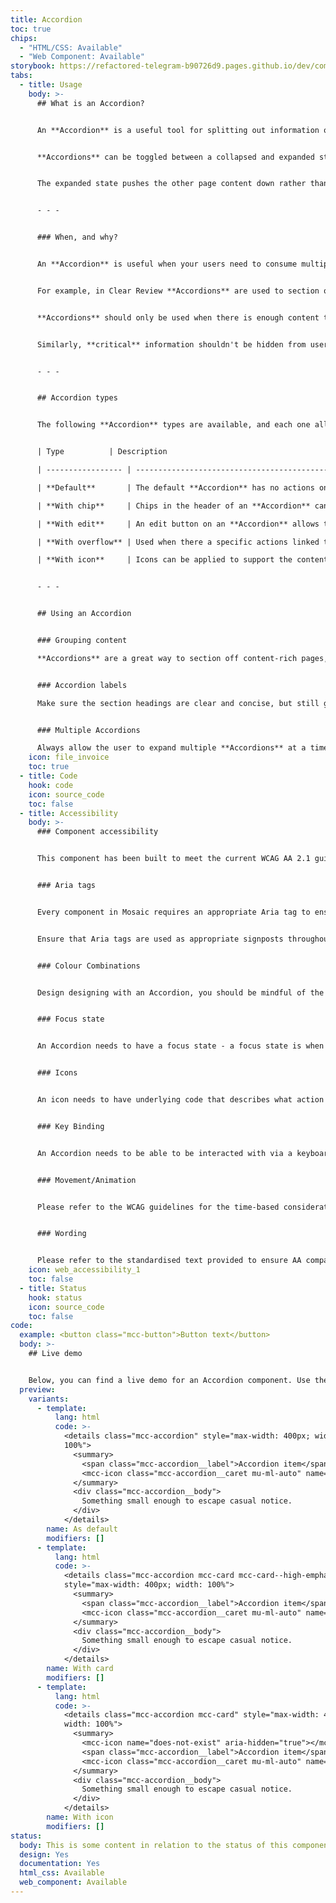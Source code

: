 ```yaml
---
title: Accordion
toc: true
chips:
  - "HTML/CSS: Available"
  - "Web Component: Available"
storybook: https://refactored-telegram-b90726d9.pages.github.io/dev/components/?path=/docs/components-accordion-introduction
tabs:
  - title: Usage
    body: >-
      ## What is an Accordion?


      An **Accordion** is a useful tool for splitting out information on a page - if you have a page that contains multiple different pieces of information, an **Accordion** can help reduce the amount of vertical space a page uses.


      **Accordions** can be toggled between a collapsed and expanded state to expose hidden content, which can help the user locate the specific information they need without presenting all of it to them at once. 


      The expanded state pushes the other page content down rather than being overlaying it on top of other content, which helps to maintain the vertical hierarchy of the page.


      - - -


      ### When, and why?


      An **Accordion** is useful when your users need to consume multiple items with specific content in a single page. Allowing users to have control over the content by expanding it, or leaving it collapsed, lets them decide what is relevant to them at that time. 


      For example, in Clear Review **Accordions** are used to section off specific sections of feedback, as you can see below. The user can expand each piece of feedback and interact with the "Reply/Thank" button within. Without the **Accordion**, this page would be quite cluttered and the user wouldn't be able to focus one one specific piece of feedback.


      **Accordions** should only be used when there is enough content to condense - they shouldn't be used as an organisational tool, or for navigation purposes. They are a tool to help reduce visual clutter for a user and should only be used when necessary, not by default.


      Similarly, **critical** information shouldn't be hidden from users. If the content is critical for the page's function, it should always be visible and shouldn't be hidden by an **Accordion**.


      - - -


      ## Accordion types


      The following **Accordion** types are available, and each one allows you to include a subheading:


      | Type          | Description                                                                                                                                                                              |

      | ----------------- | ---------------------------------------------------------------------------------------------------------------------------------------------------------------------------------------- |

      | **Default**       | The default **Accordion** has no actions on it, and simply expands and collapses content.|

      | **With chip**     | Chips in the header of an **Accordion** can be used to signify status, content type, dates, etc.                                                                                         |

      | **With edit**     | An edit button on an **Accordion** allows the user to enter an edit state.                                                                                                               |

      | **With overflow** | Used when there a specific actions linked to each accordion                                                                                                                              |

      | **With icon**     | Icons can be applied to support the content of the heading but should not be used in conjunction with buttons or chips on the right - this will add too much cognitive load to the page. |


      - - -


      ## Using an Accordion


      ### Grouping content

      **Accordions** are a great way to section off content-rich pages, collapsing the sections will also give users an overview of the content available whilst minimising scrolling and make the page appear less daunting. If your page contains multiple different content types, an **Accordion** should be used to separate them out into easy-to-digest sections.


      ### Accordion labels

      Make sure the section headings are clear and concise, but still give the user enough information about what each one contains. Headings should be sentence case and not have the first letter of every word capitalised - you can read more about styling copy like this by reading our [content guidelines](/guidelines/style-guide).


      ### Multiple Accordions

      Always allow the user to expand multiple **Accordions** at a time, and avoid hiding task critical content. If a user can only open one **Accordion** at a time, then it is better to consider a different approach.
    icon: file_invoice
    toc: true
  - title: Code
    hook: code
    icon: source_code
    toc: false
  - title: Accessibility
    body: >-
      ### Component accessibility


      This component has been built to meet the current WCAG AA 2.1 guidelines. We also test these components against the guidelines before release.


      ### Aria tags


      Every component in Mosaic requires an appropriate Aria tag to ensure that screen readers can effectively parse the page. Aria tags are provided as part of Mosaic. Please do not override these without good reason.


      Ensure that Aria tags are used as appropriate signposts throughout the product.


      ### Colour Combinations


      Design designing with an Accordion, you should be mindful of the colour combinations you are using. The components have been designed with this in mind, but if you are using colours that are not part of the default Mosaic theme, please ensure that there is a clear colour contrast between the Accordion and the background it is on. To check the contrast, please use [WebAIM's contrast checker](https://webaim.org/resources/contrastchecker/).


      ### Focus state


      An Accordion needs to have a focus state - a focus state is when you tab into an element to interact with it. Ensure that users can use their keyboard to focus on Accordions.


      ### Icons


      An icon needs to have underlying code that describes what action the icon takes. the labels should be specific - for example, 'bin' icon for delete should be labelled 'delete'. not 'bin'.


      ### Key Binding


      An Accordion needs to be able to be interacted with via a keyboard. Where possible we will provide key-binds within our Mosaic component or there will be default HTML ones. If this isn't the case then please implement logical key-binds for all intractable components.


      ### Movement/Animation


      Please refer to the WCAG guidelines for the time-based considerations for animations.


      ### Wording


      Please refer to the standardised text provided to ensure AA compatibility. If this is not possible, please contact accessibility@oneadvanced.com.
    icon: web_accessibility_1
    toc: false
  - title: Status
    hook: status
    icon: source_code
    toc: false
code:
  example: <button class="mcc-button">Button text</button>
  body: >-
    ## Live demo


    Below, you can find a live demo for an Accordion component. Use the drop-down menus and radio buttons to view the different Button Types and Variants.
  preview:
    variants:
      - template:
          lang: html
          code: >-
            <details class="mcc-accordion" style="max-width: 400px; width:
            100%">
              <summary>
                <span class="mcc-accordion__label">Accordion item</span>
                <mcc-icon class="mcc-accordion__caret mu-ml-auto" name="angle_down" aria-hidden="true"></mcc-icon>
              </summary>
              <div class="mcc-accordion__body">
                Something small enough to escape casual notice.
              </div>
            </details>
        name: As default
        modifiers: []
      - template:
          lang: html
          code: >-
            <details class="mcc-accordion mcc-card mcc-card--high-emphasis"
            style="max-width: 400px; width: 100%">
              <summary>
                <span class="mcc-accordion__label">Accordion item</span>
                <mcc-icon class="mcc-accordion__caret mu-ml-auto" name="angle_down" aria-hidden="true"></mcc-icon>
              </summary>
              <div class="mcc-accordion__body">
                Something small enough to escape casual notice.
              </div>
            </details>
        name: With card
        modifiers: []
      - template:
          lang: html
          code: >-
            <details class="mcc-accordion mcc-card" style="max-width: 400px;
            width: 100%">
              <summary>
                <mcc-icon name="does-not-exist" aria-hidden="true"></mcc-icon>
                <span class="mcc-accordion__label">Accordion item</span>
                <mcc-icon class="mcc-accordion__caret mu-ml-auto" name="angle_down" aria-hidden="true"></mcc-icon>
              </summary>
              <div class="mcc-accordion__body">
                Something small enough to escape casual notice.
              </div>
            </details>
        name: With icon
        modifiers: []
status:
  body: This is some content in relation to the status of this component.
  design: Yes
  documentation: Yes
  html_css: Available
  web_component: Available
---
```

